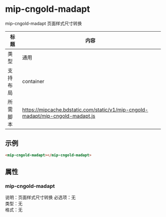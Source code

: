 # mip-cngold-madapt

mip-cngold-madapt 页面样式尺寸转换

标题|内容
----|----
类型|通用
支持布局|container
所需脚本|https://mipcache.bdstatic.com/static/v1/mip-cngold-madapt/mip-cngold-madapt.js

## 示例

```html
<mip-cngold-madapt></mip-cngold-madapt>
```

## 属性

### mip-cngold-madapt

说明：页面样式尺寸转换
必选项：无  
类型：无  
格式：无
